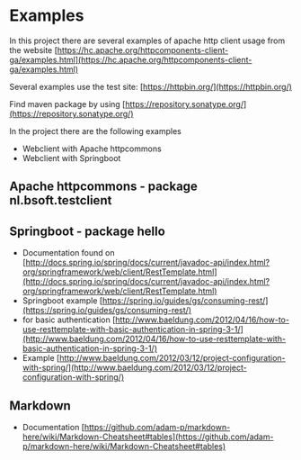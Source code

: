 # Examples

In this project there are several examples of apache http client usage from the website [https://hc.apache.org/httpcomponents-client-ga/examples.html](https://hc.apache.org/httpcomponents-client-ga/examples.html)

Several examples use the test site: [https://httpbin.org/](https://httpbin.org/)

Find maven package by using [https://repository.sonatype.org/](https://repository.sonatype.org/)

In the project there are the following examples
+ Webclient with Apache httpcommons
+ Webclient with Springboot

## Apache httpcommons - package nl.bsoft.testclient

## Springboot - package hello
+ Documentation found on [http://docs.spring.io/spring/docs/current/javadoc-api/index.html?org/springframework/web/client/RestTemplate.html](http://docs.spring.io/spring/docs/current/javadoc-api/index.html?org/springframework/web/client/RestTemplate.html)
+ Springboot example [https://spring.io/guides/gs/consuming-rest/](https://spring.io/guides/gs/consuming-rest/)
+ for basic authentication [http://www.baeldung.com/2012/04/16/how-to-use-resttemplate-with-basic-authentication-in-spring-3-1/](http://www.baeldung.com/2012/04/16/how-to-use-resttemplate-with-basic-authentication-in-spring-3-1/)
+ Example [http://www.baeldung.com/2012/03/12/project-configuration-with-spring/](http://www.baeldung.com/2012/03/12/project-configuration-with-spring/)

## Markdown
+ Documentation [https://github.com/adam-p/markdown-here/wiki/Markdown-Cheatsheet#tables](https://github.com/adam-p/markdown-here/wiki/Markdown-Cheatsheet#tables)